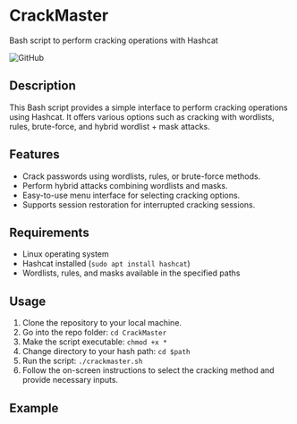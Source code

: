 # CrackMaster
Bash script to perform cracking operations with Hashcat

![GitHub](https://img.shields.io/github/license/yourusername/Bash-Crack-Script)

## Description
This Bash script provides a simple interface to perform cracking operations using Hashcat. It offers various options such as cracking with wordlists, rules, brute-force, and hybrid wordlist + mask attacks.

## Features
- Crack passwords using wordlists, rules, or brute-force methods.
- Perform hybrid attacks combining wordlists and masks.
- Easy-to-use menu interface for selecting cracking options.
- Supports session restoration for interrupted cracking sessions.

## Requirements
- Linux operating system
- Hashcat installed (`sudo apt install hashcat`)
- Wordlists, rules, and masks available in the specified paths

## Usage
1. Clone the repository to your local machine.
2. Go into the repo folder: `cd CrackMaster`
3. Make the script executable: `chmod +x *`
4. Change directory to your hash path: `cd $path`
5. Run the script: `./crackmaster.sh`
6. Follow the on-screen instructions to select the cracking method and provide necessary inputs.

## Example
